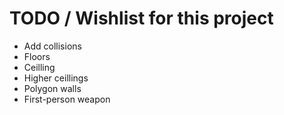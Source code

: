 # TODO / Wishlist for this project

- Add collisions
- Floors
- Ceilling
- Higher ceillings
- Polygon walls
- First-person weapon
